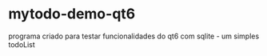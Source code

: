 # mytodo-demo-qt6
programa criado para testar funcionalidades do qt6 com sqlite - um simples todoList
